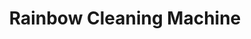 ---
title: "Rainbow Cleaning Machine"
url: /west-des-moines/rainbow-cleaning-machine/
shop: laundry
---